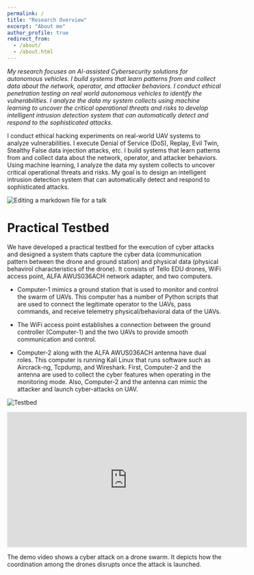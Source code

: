 ```yaml
---
permalink: /
title: "Research Overview"
excerpt: "About me"
author_profile: true
redirect_from: 
  - /about/
  - /about.html
---
```


*My research focuses on AI-assisted Cybersecurity solutions for autonomous vehicles. I build systems that learn patterns from and collect data about the network, operator, and attacker behaviors. I conduct ethical penetration testing on real world autonomous vehicles to identify the vulnerabilities. I analyze the data my system collects using machine learning to uncover the critical operational threats and risks to develop intelligent intrusion detection system that can automatically detect and respond to the sophisticated attacks*.


I conduct ethical hacking experiments on real-world UAV systems to analyze vulnerabilities. I execute Denial of Service (DoS), Replay, Evil Twin, Stealthy False data injection attacks, etc. I build systems that learn patterns from and collect data about the network, operator, and attacker behaviors. Using machine learning, I analyze the data my system collects to uncover critical operational threats and risks. My goal is to design an intelligent intrusion detection system that can automatically detect and respond to sophisticated attacks.

![Editing a markdown file for a talk](/images/Tello.png)

# Practical Testbed
We have developed a practical testbed for the execution of cyber attacks and designed a system thats capture the cyber data (communication pattern between the drone and ground station) and physical data (physical behavirol characteristics of the drone). It consists of Tello EDU drones, WiFi access point, ALFA AWUS036ACH network adapter, and two computers. 

- Computer-1 mimics a ground station that is used to
monitor and control the swarm of UAVs. This computer
has a number of Python scripts that are used to connect
the legitimate operator to the UAVs, pass commands, and
receive telemetry physical/behavioral data of the UAVs.

- The WiFi access point establishes a connection between
the ground controller (Computer-1) and the two UAVs to
provide smooth communication and control.

- Computer-2 along with the ALFA AWUS036ACH antenna have dual roles. This computer is running Kali Linux that runs software such as Aircrack-ng, Tcpdump, and Wireshark. First, Computer-2 and the antenna are used to collect the cyber features when operating in the monitoring mode. Also, Computer-2 and the antenna can mimic the attacker and launch cyber-attacks on UAV. 

![Testbed](/images/Tello_Inspection.png)


<iframe width="560" height="315" src="https://www.youtube.com/embed/d680G6HrBtQ?si=Wa4FoAwTbEV6jak6" title="YouTube video player" frameborder="0" allow="accelerometer; autoplay; clipboard-write; encrypted-media; gyroscope; picture-in-picture; web-share" allowfullscreen></iframe>



The demo video shows a cyber attack on a drone swarm. It depicts how the coordination among the drones disrupts once the attack is launched.
